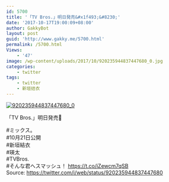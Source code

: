 ```yaml
---
id: 5700
title: '「TV Bros.」明日発売&#x1f493;&#8230;'
date: '2017-10-17T19:00:09+08:00'
author: GakkyBot
layout: post
guid: 'http://www.gakky.me/5700.html'
permalink: /5700.html
Views:
    - '47'
image: /wp-content/uploads/2017/10/920235944837447680_0.jpg
categories:
    - twitter
tags:
    - twitter
    - 新垣结衣
---
```


[![920235944837447680_0](http://www.yui-aragaki.org/wp-content/uploads/2017/10/920235944837447680_0.jpg)](http://www.yui-aragaki.org/wp-content/uploads/2017/10/920235944837447680_0.jpg)

「TV Bros.」明日発売💓

\#ミックス。  
\#10月21日公開  
\#新垣結衣  
\#瑛太  
\#TVBros.  
\#そんな君へスマッシュ！ https://t.co/iZewcm7qSB  
Source: <https://twitter.com/i/web/status/920235944837447680>